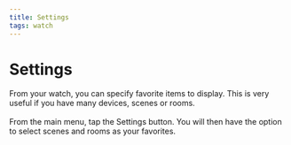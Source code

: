 ```yaml
---
title: Settings
tags: watch
---
```


# Settings
From your watch, you can specify favorite items to display. This is very useful if you have many devices, scenes or rooms. 
<br />
<br/>
From the main menu, tap the Settings button. You will then have the option to select scenes and rooms as your favorites.
